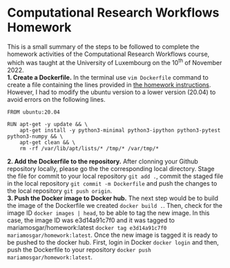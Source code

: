 # Computational Research Workflows Homework
This is a small summary of the steps to be followed to complete the homework activities of the Computational Research Workflows course, which was taught at the University of Luxembourg on the 10<sup>th</sup> of November 2022.  
**1. Create a Dockerfile.** In the terminal use `vim Dockerfile` command to create a file containing the lines provided in [the homework instructions](https://github.com/jhale/computational-workflows-homework). However, I had to modify the ubuntu version to a lower version (20.04) to avoid errors on the following lines. 
```
FROM ubuntu:20.04

RUN apt-get -y update && \
    apt-get install -y python3-minimal python3-ipython python3-pytest python3-numpy && \
    apt-get clean && \
    rm -rf /var/lib/apt/lists/* /tmp/* /var/tmp/*
```
**2. Add the Dockerfile to the repository.** After clonning your Github repository locally, please go the the corresponding local directory. Stage the file for commit to your local repository `git add .`, commit the staged file in the local repository `git commit -m Dockerfile` and push the changes to the local repository `git push origin`.  
**3. Push the Docker image to Docker hub.** The next step would be to build the image of the Dockerfile we created `docker build .`. Then, check for the image ID `docker images | head`, to be able to tag the new image. In this case, the image ID was e3d14a91c7f0 and it was tagged to mariamosgar/homework:latest `docker tag e3d14a91c7f0 mariamosgar/homework:latest`. Once the new image is tagged it is ready to be pushed to the docker hub. First, login in Docker `docker login` and then, push the Dockerfile to your repository `docker push mariamosgar/homework:latest`.
